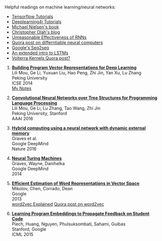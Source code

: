 Helpful readings on machine learning/neural networks:
* [Tensorflow Tutorials](https://www.tensorflow.org/get_started/)
* [Deeplearning4j Tutorials](https://deeplearning4j.org)
* [Michael Nielsen's book](http://neuralnetworksanddeeplearning.com/chap1.html)
* [Christopher Olah's blog](http://colah.github.io/)
* [Unreasonable Effectiveness of RNNs](http://karpathy.github.io/2015/05/21/rnn-effectiveness/)
* [Quora post on differntiable neural computers](https://www.quora.com/How-does-the-Deepmind-DNC-Differentiable-Neural-Computer-compare-to-LSTMs-and-RNNs)
* [Google's Seq2seq](https://google.github.io/seq2seq)
* [An extended intro to LSTMs](https://r2rt.com/written-memories-understanding-deriving-and-extending-the-lstm.html)
* [Volterra Kernels Quora post?](https://www.quora.com/Whats-trending-in-machine-learning-outside-of-deep-learning)

1. **[Building Program Vector Representations for Deep Learning](https://www.dropbox.com/s/hr98eduivh7d8kk/mou_building_program_vector.pdf)**  
Lili Mou, Ge Li, Yuxuan Liu, Hao Peng, Zhi Jin, Yan Xu, Lu Zhang  
Peking University  
ICSE 2014  
[My Notes](mou_building_program_vector.md)  

1. **[Convolutional Neural Networks over Tree Structures for Programming Language Processing](https://www.dropbox.com/s/acbailuttrjvyoa/mou_cnn_for_programs.pdf)**  
Lili Mou, Ge Li, Lu Zhang, Tao Wang, Zhi Jin  
Peking University, Stanford  
AAAI 2016  

1. **[Hybrid computing using a neural
network with dynamic external memory](https://www.dropbox.com/s/3iuaikk7pxfxwvo/graves_differentiable_neural_computer.pdf)**  
Graves et al.  
Google DeepMind  
Nature 2016  

1. **[Neural Turing Machines](https://www.dropbox.com/s/t0wi172qf8qqefl/graves_neural_turing_machine.pdf)**  
Graves, Wayne, Danihelka  
Google DeepMind  
2014  

1. **[Efficient Estimation of Word Representations in
Vector Space](https://www.dropbox.com/s/8atl3o492x9on9b/mikolov_word2vec.pdf)**  
Mikolov, Chen, Corrado, Dean  
Google  
2013  
[word2vec Explained](https://arxiv.org/pdf/1402.3722v1.pdf)
[Quora post on word2vec](https://www.quora.com/How-does-word2vec-work)

1. **[Learning Program Embeddings to Propagate Feedback on Student Code](https://www.dropbox.com/s/ecmvcxdu94ncojm/piech_learning_program_embeddings.pdf)**  
Piech, Huang, Nguyen, Phulsuksombati, Sahami, Guibas  
Stanford, Google  
ICML 2015  

